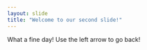 ```yaml
---
layout: slide
title: "Welcome to our second slide!"
---
```

What a fine day!
Use the left arrow to go back!
